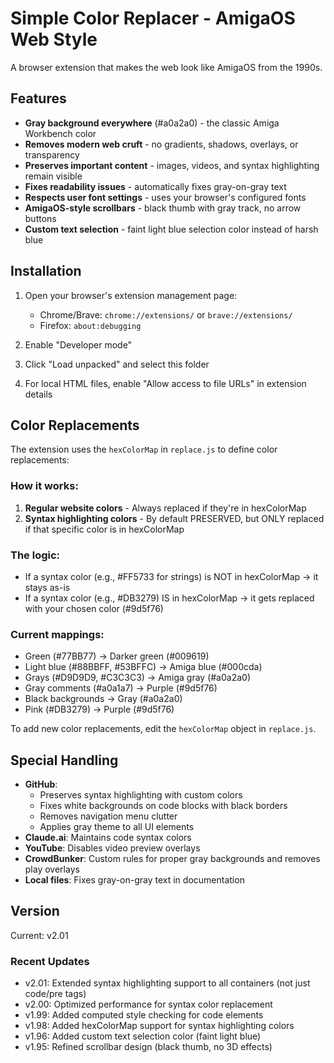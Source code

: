 # Simple Color Replacer - AmigaOS Web Style

A browser extension that makes the web look like AmigaOS from the 1990s.

## Features

- **Gray background everywhere** (#a0a2a0) - the classic Amiga Workbench color
- **Removes modern web cruft** - no gradients, shadows, overlays, or transparency
- **Preserves important content** - images, videos, and syntax highlighting remain visible
- **Fixes readability issues** - automatically fixes gray-on-gray text
- **Respects user font settings** - uses your browser's configured fonts
- **AmigaOS-style scrollbars** - black thumb with gray track, no arrow buttons
- **Custom text selection** - faint light blue selection color instead of harsh blue

## Installation

1. Open your browser's extension management page:
   - Chrome/Brave: `chrome://extensions/` or `brave://extensions/`
   - Firefox: `about:debugging`

2. Enable "Developer mode"

3. Click "Load unpacked" and select this folder

4. For local HTML files, enable "Allow access to file URLs" in extension details

## Color Replacements

The extension uses the `hexColorMap` in `replace.js` to define color replacements:

### How it works:
1. **Regular website colors** - Always replaced if they're in hexColorMap
2. **Syntax highlighting colors** - By default PRESERVED, but ONLY replaced if that specific color is in hexColorMap

### The logic:
- If a syntax color (e.g., #FF5733 for strings) is NOT in hexColorMap → it stays as-is
- If a syntax color (e.g., #DB3279) IS in hexColorMap → it gets replaced with your chosen color (#9d5f76)

### Current mappings:
- Green (#77BB77) → Darker green (#009619)
- Light blue (#88BBFF, #53BFFC) → Amiga blue (#000cda)
- Grays (#D9D9D9, #C3C3C3) → Amiga gray (#a0a2a0)
- Gray comments (#a0a1a7) → Purple (#9d5f76)
- Black backgrounds → Gray (#a0a2a0)
- Pink (#DB3279) → Purple (#9d5f76)

To add new color replacements, edit the `hexColorMap` object in `replace.js`.

## Special Handling

- **GitHub**: 
  - Preserves syntax highlighting with custom colors
  - Fixes white backgrounds on code blocks with black borders
  - Removes navigation menu clutter
  - Applies gray theme to all UI elements
- **Claude.ai**: Maintains code syntax colors
- **YouTube**: Disables video preview overlays
- **CrowdBunker**: Custom rules for proper gray backgrounds and removes play overlays
- **Local files**: Fixes gray-on-gray text in documentation

## Version

Current: v2.01

### Recent Updates
- v2.01: Extended syntax highlighting support to all containers (not just code/pre tags)
- v2.00: Optimized performance for syntax color replacement
- v1.99: Added computed style checking for code elements
- v1.98: Added hexColorMap support for syntax highlighting colors
- v1.96: Added custom text selection color (faint light blue)
- v1.95: Refined scrollbar design (black thumb, no 3D effects)